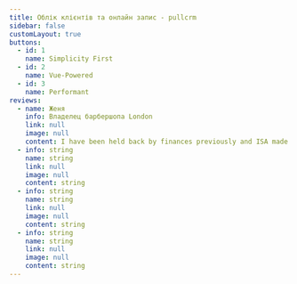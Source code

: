 ```yaml
---
title: Облік клієнтів та онлайн запис - pullcrm
sidebar: false
customLayout: true
buttons:
  - id: 1
    name: Simplicity First
  - id: 2
    name: Vue-Powered
  - id: 3
    name: Performant
reviews:
  - name: Женя
    info: Владелец барбершопа London
    link: null
    image: null
    content: I have been held back by finances previously and ISA made it possible to move in my career without having to worry about the costs. <br><br> Changing profession might seem scary, but the support I received from Talanta made it seamless and easy. It feels incredible that I didn't have to change my life habits and could focus on self-development to achieve the success I deserve!
  - info: string
    name: string
    link: null
    image: null
    content: string
  - info: string
    name: string
    link: null
    image: null
    content: string
  - info: string
    name: string
    link: null
    image: null
    content: string
---
```


<script setup>
  import HomePage from './.vitepress/pages/HomePage/HomePage.vue'
</script>

<HomePage />
